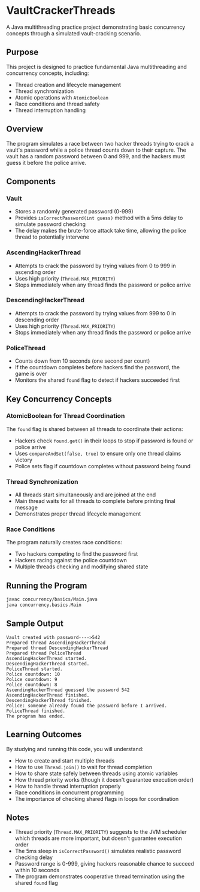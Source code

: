 # VaultCrackerThreads

A Java multithreading practice project demonstrating basic concurrency concepts through a simulated vault-cracking scenario.

## Purpose

This project is designed to practice fundamental Java multithreading and concurrency concepts, including:
- Thread creation and lifecycle management
- Thread synchronization
- Atomic operations with `AtomicBoolean`
- Race conditions and thread safety
- Thread interruption handling

## Overview

The program simulates a race between two hacker threads trying to crack a vault's password while a police thread counts down to their capture. The vault has a random password between 0 and 999, and the hackers must guess it before the police arrive.

## Components

### Vault
- Stores a randomly generated password (0-999)
- Provides `isCorrectPassword(int guess)` method with a 5ms delay to simulate password checking
- The delay makes the brute-force attack take time, allowing the police thread to potentially intervene

### AscendingHackerThread
- Attempts to crack the password by trying values from 0 to 999 in ascending order
- Uses high priority (`Thread.MAX_PRIORITY`)
- Stops immediately when any thread finds the password or police arrive

### DescendingHackerThread
- Attempts to crack the password by trying values from 999 to 0 in descending order
- Uses high priority (`Thread.MAX_PRIORITY`)
- Stops immediately when any thread finds the password or police arrive

### PoliceThread
- Counts down from 10 seconds (one second per count)
- If the countdown completes before hackers find the password, the game is over
- Monitors the shared `found` flag to detect if hackers succeeded first

## Key Concurrency Concepts

### AtomicBoolean for Thread Coordination
The `found` flag is shared between all threads to coordinate their actions:
- Hackers check `found.get()` in their loops to stop if password is found or police arrive
- Uses `compareAndSet(false, true)` to ensure only one thread claims victory
- Police sets flag if countdown completes without password being found

### Thread Synchronization
- All threads start simultaneously and are joined at the end
- Main thread waits for all threads to complete before printing final message
- Demonstrates proper thread lifecycle management

### Race Conditions
The program naturally creates race conditions:
- Two hackers competing to find the password first
- Hackers racing against the police countdown
- Multiple threads checking and modifying shared state

## Running the Program

```bash
javac concurrency/basics/Main.java
java concurrency.basics.Main
```

## Sample Output

```
Vault created with password---->542
Prepared thread AscendingHackerThread
Prepared thread DescendingHackerThread
Prepared thread PoliceThread
AscendingHackerThread started.
DescendingHackerThread started.
PoliceThread started.
Police countdown: 10
Police countdown: 9
Police countdown: 8
AscendingHackerThread guessed the password 542
AscendingHackerThread finished.
DescendingHackerThread finished.
Police: someone already found the password before I arrived.
PoliceThread finished.
The program has ended.
```

## Learning Outcomes

By studying and running this code, you will understand:
- How to create and start multiple threads
- How to use `Thread.join()` to wait for thread completion
- How to share state safely between threads using atomic variables
- How thread priority works (though it doesn't guarantee execution order)
- How to handle thread interruption properly
- Race conditions in concurrent programming
- The importance of checking shared flags in loops for coordination

## Notes

- Thread priority (`Thread.MAX_PRIORITY`) suggests to the JVM scheduler which threads are more important, but doesn't guarantee execution order
- The 5ms sleep in `isCorrectPassword()` simulates realistic password checking delay
- Password range is 0-999, giving hackers reasonable chance to succeed within 10 seconds
- The program demonstrates cooperative thread termination using the shared `found` flag